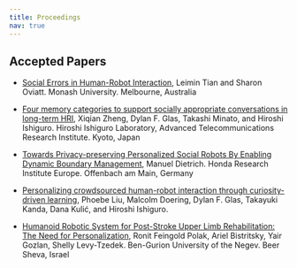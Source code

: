 ```yaml
---
title: Proceedings
nav: true
---
```


## Accepted Papers

<div class="id-pics" markdown="1">
	
- [Social Errors in Human-Robot Interaction](./papers/PLOT-HRI19_paper_1.pdf), Leimin Tian and Sharon Oviatt. Monash University. Melbourne, Australia
- [Four memory categories to support socially appropriate conversations in long-term HRI](./papers/PLOT-HRI19_paper_2.pdf), Xiqian Zheng, Dylan F. Glas, Takashi Minato, and Hiroshi Ishiguro. Hiroshi Ishiguro Laboratory, Advanced Telecommunications Research Institute. Kyoto, Japan

- [Towards Privacy-preserving Personalized Social Robots By Enabling Dynamic Boundary Management](./papers/PLOT-HRI19_paper_4.pdf), Manuel Dietrich. Honda Research Institute Europe. Offenbach am Main, Germany
- [Personalizing crowdsourced human-robot interaction through curiosity-driven learning](./papers/PLOT-HRI19_paper_6.pdf), Phoebe Liu, Malcolm Doering, Dylan F. Glas, Takayuki Kanda, Dana Kulić, and Hiroshi Ishiguro.

- [Humanoid Robotic System for Post-Stroke Upper Limb Rehabilitation: The Need for Personalization](./papers/PLOT-HRI19_paper_7.pdf), Ronit Feingold Polak, Ariel Bistritsky, Yair Gozlan, Shelly Levy-Tzedek. Ben-Gurion University of the Negev. Beer Sheva, Israel